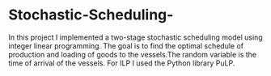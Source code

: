 # Stochastic-Scheduling-
In this project I implemented a two-stage stochastic scheduling model using integer linear programming. The goal is to  find the optimal schedule of production and loading of goods to the vessels.The random variable is the time of arrival of the vessels.  For ILP I used the Python library PuLP.
